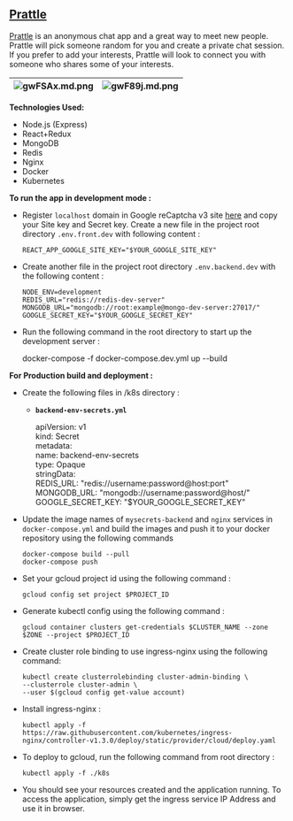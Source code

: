 ## [Prattle](http://prattle.in)

[Prattle](http://prattle.in) is an anonymous chat app and a great way to meet new people. Prattle will pick someone random for you and create a private chat session. If you prefer to add your interests, Prattle will look to connect you with someone who shares some of your interests.

| ![gwFSAx.md.png](https://iili.io/gwFSAx.md.png) |![gwF89j.md.png](https://iili.io/gwF89j.md.png)  |
|--|--|

**Technologies Used:**

- Node.js (Express)
- React+Redux
- MongoDB
- Redis
- Nginx
- Docker
- Kubernetes

**To run the app in development mode :**

- Register `localhost` domain in Google reCaptcha v3  site [here](https://www.google.com/recaptcha/admin/create) and copy your Site key and Secret key. Create a new file in the project root directory `.env.front.dev` with following content :

      REACT_APP_GOOGLE_SITE_KEY="$YOUR_GOOGLE_SITE_KEY"  

- Create another file  in the project root directory  `.env.backend.dev` with the following content :

      NODE_ENV=development    
      REDIS_URL="redis://redis-dev-server"    
      MONGODB_URL="mongodb://root:example@mongo-dev-server:27017/"    
      GOOGLE_SECRET_KEY="$YOUR_GOOGLE_SECRET_KEY"  

- Run the following command in the root directory to start up the development server :

  docker-compose -f docker-compose.dev.yml up --build

**For Production build and deployment :**


- Create the following files in /k8s directory :

    - **`backend-env-secrets.yml`**

      	apiVersion: v1  
      	kind: Secret  
      	metadata:  
      	  name: backend-env-secrets  
      	type: Opaque  
      	stringData:  
      	  REDIS_URL: "redis://username:password@host:port"  
      	  MONGODB_URL: "mongodb://username:password@host/"  
      	  GOOGLE_SECRET_KEY: "$YOUR_GOOGLE_SECRET_KEY"

- Update the image names of `mysecrets-backend` and `nginx` services in `docker-compose.yml` and build the images and push it to your docker repository using the following commands

      docker-compose build --pull
      docker-compose push

- Set your gcloud project id using the following command :

      gcloud config set project $PROJECT_ID

- Generate kubectl config using the following command :

      gcloud container clusters get-credentials $CLUSTER_NAME --zone $ZONE --project $PROJECT_ID

- Create cluster role binding to use ingress-nginx using the following command:

      kubectl create clusterrolebinding cluster-admin-binding \
  	  --clusterrole cluster-admin \
  	  --user $(gcloud config get-value account)

- Install ingress-nginx :

      kubectl apply -f https://raw.githubusercontent.com/kubernetes/ingress-nginx/controller-v1.3.0/deploy/static/provider/cloud/deploy.yaml

- To deploy to gcloud, run the following command from root directory :

      kubectl apply -f ./k8s

- You should see your resources created and the application running. To access the application, simply get the ingress service IP Address and use it in browser.
